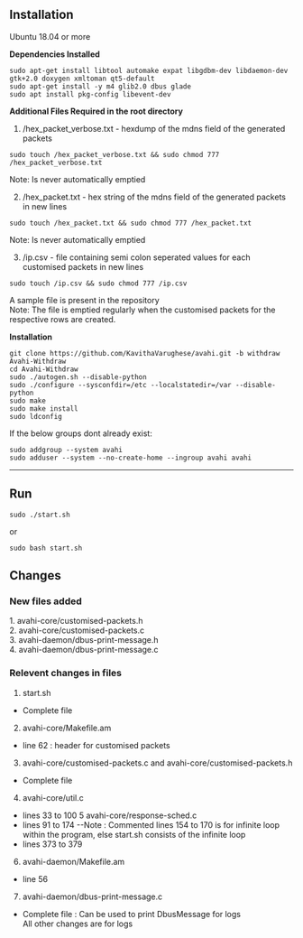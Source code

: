 <h2> Installation </h2>

Ubuntu 18.04 or more

<strong> Dependencies Installed </strong> <br>
```
sudo apt-get install libtool automake expat libgdbm-dev libdaemon-dev gtk+2.0 doxygen xmltoman qt5-default
sudo apt-get install -y m4 glib2.0 dbus glade
sudo apt install pkg-config libevent-dev
```

<strong> Additional Files Required in the root directory </strong> <br>
1. /hex_packet_verbose.txt - hexdump of the mdns field of the generated packets <br>
```
sudo touch /hex_packet_verbose.txt && sudo chmod 777 /hex_packet_verbose.txt
```
Note: Is never automatically emptied <br>

2. /hex_packet.txt - hex string of the mdns field of the generated packets in new lines <br>
```
sudo touch /hex_packet.txt && sudo chmod 777 /hex_packet.txt
```
Note: Is never automatically emptied <br>

3. /ip.csv - file containing semi colon seperated values for each customised packets in new lines <br>
```
sudo touch /ip.csv && sudo chmod 777 /ip.csv
```
A sample file is present in the repository <br>
Note: The file is emptied regularly when the customised packets for the respective rows are created.

<strong> Installation </strong> <br>
```
git clone https://github.com/KavithaVarughese/avahi.git -b withdraw Avahi-Withdraw
cd Avahi-Withdraw
sudo ./autogen.sh --disable-python
sudo ./configure --sysconfdir=/etc --localstatedir=/var --disable-python
sudo make
sudo make install
sudo ldconfig
```
If the below groups dont already exist: <br>
```
sudo addgroup --system avahi
sudo adduser --system --no-create-home --ingroup avahi avahi
```

<hr>

## Run
```
sudo ./start.sh
```
or <br>
```
sudo bash start.sh
```

<h2> Changes </h2>

<h3> New files added </h3>
1. avahi-core/customised-packets.h<br>
2. avahi-core/customised-packets.c<br>
3. avahi-daemon/dbus-print-message.h<br>
4. avahi-daemon/dbus-print-message.c<br>

<h3> Relevent changes in files </h3>

1. start.sh
  - Complete file
2. avahi-core/Makefile.am
- line 62 : header for customised packets
3. avahi-core/customised-packets.c and avahi-core/customised-packets.h
- Complete file
4. avahi-core/util.c
- lines 33 to 100
5 avahi-core/response-sched.c
- lines 91 to 174
--Note : Commented lines 154 to 170 is for infinite loop within the program, else start.sh consists of the infinite loop
- lines 373 to 379 
6. avahi-daemon/Makefile.am
- line 56
7. avahi-daemon/dbus-print-message.c
- Complete file : Can be used to print DbusMessage for logs<br>
All other changes are for logs
